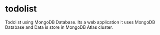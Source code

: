 # todolist
Todolist using MongoDB Database.
Its a web application it uses MongoDB Database and Data is store in MongoDB Atlas cluster.
